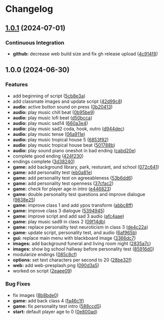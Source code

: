 # Changelog

## [1.0.1](https://github.com/remarkablegames/psych-101/compare/v1.0.0...v1.0.1) (2024-07-01)


### Continuous Integration

* **github:** decrease web build size and fix gh release upload ([4c914f8](https://github.com/remarkablegames/psych-101/commit/4c914f8eba2f7dd0ce3aef59325938669c2af2d8))

## 1.0.0 (2024-06-30)

### Features

- add beginning of script ([5cb8e3a](https://github.com/remarkablegames/psych-101/commit/5cb8e3a7dcc14aaa96da4e86c89453d88b1cef3e))
- add classmate images and update script ([42d99c8](https://github.com/remarkablegames/psych-101/commit/42d99c88d549bd1df8e4d645aea9c5848d1d0f46))
- **audio:** active button sound on press ([0b20413](https://github.com/remarkablegames/psych-101/commit/0b204137507035c596eafcf5c2d1e8a7c9fd72e9))
- **audio:** play music chill beat ([0b95be9](https://github.com/remarkablegames/psych-101/commit/0b95be97491916ebece003ec5524fb398f035cda))
- **audio:** play music lofi beat ([d50bcca](https://github.com/remarkablegames/psych-101/commit/d50bcca2f3642690ca1e328869a9611845d56071))
- **audio:** play music sad14 ([660a3e4](https://github.com/remarkablegames/psych-101/commit/660a3e480e6f40b462a978e2eb41be2925ddc919))
- **audio:** play music sad2 coda, hook, outro ([d944dec](https://github.com/remarkablegames/psych-101/commit/d944decf72430f4f06ced44955e7273aa8ca364d))
- **audio:** play music tense ([06a911e](https://github.com/remarkablegames/psych-101/commit/06a911ee729446d63de9841eb4ffb6743a7b93d6))
- **audio:** play music tropical house 5 ([6853f92](https://github.com/remarkablegames/psych-101/commit/6853f928cf4ef6199bdda1a5bd165ba8094cd35e))
- **audio:** play music tropical house beat ([501788b](https://github.com/remarkablegames/psych-101/commit/501788bd4c27e0e8f13104edf601ec26162b9f69))
- **audio:** play sound piano oneshot in bad ending ([cabd20e](https://github.com/remarkablegames/psych-101/commit/cabd20e6d8c9013a6127be160797415f6ce04f28))
- complete good ending ([424f230](https://github.com/remarkablegames/psych-101/commit/424f230b9ea585c06a54306b6ed58230cbb60418))
- endings complete ([3d38240](https://github.com/remarkablegames/psych-101/commit/3d382403bcfd46f359574d0a316dcef875a71be8))
- **game:** add background library, park, resturant, and school ([072c641](https://github.com/remarkablegames/psych-101/commit/072c6417f2c90b75b879f40a87ef29c8a4afb4df))
- **game:** add personality test ([eb0a81e](https://github.com/remarkablegames/psych-101/commit/eb0a81e7054eea18b0d1abd4edeeb98b3fc94520))
- **game:** add personality test on agreeableness ([53b6dd6](https://github.com/remarkablegames/psych-101/commit/53b6dd6e8e9e37fbeeb8aae172f312508b2463db))
- **game:** add personality test openness ([37cfac2](https://github.com/remarkablegames/psych-101/commit/37cfac2a25d194c45d47fd198e80a1a11d1365a5))
- **game:** check for player age in intro ([e446823](https://github.com/remarkablegames/psych-101/commit/e446823018425f284c2d43bbf81d4d655d0f38c4))
- **game:** double personality test questions and improve dialogue ([9838e25](https://github.com/remarkablegames/psych-101/commit/9838e252f00b35ce316e0abca5a6a47848f81423))
- **game:** improve class 1 and add ypos transform ([abbc8ff](https://github.com/remarkablegames/psych-101/commit/abbc8ffabcdf5746c15a48ae4eb132ae1d4eb0e4))
- **game:** improve class 3 dialogue ([5394945](https://github.com/remarkablegames/psych-101/commit/5394945aa7ea5d7840ddd4150cc4bd3b429c84ff))
- **game:** improve script and add sad 3 audio ([afc4aae](https://github.com/remarkablegames/psych-101/commit/afc4aaed716d1a4474c48523e79f6d4c8cad76aa))
- **game:** play music sad9 in class 2 ([09f14db](https://github.com/remarkablegames/psych-101/commit/09f14dbd6d5d6b5661e367867348f1c5fa419921))
- **game:** replace personality test neuroticism in class 3 ([de4c22a](https://github.com/remarkablegames/psych-101/commit/de4c22a3d2bd5777dd995e691353f0b42330554b))
- **game:** update script, personality test, and audio ([6af965b](https://github.com/remarkablegames/psych-101/commit/6af965b6ce144133904ddd3ed0550831b1875116))
- **gui:** replace main menu with blackboard image ([3366dc7](https://github.com/remarkablegames/psych-101/commit/3366dc7021fd3835b9cc6e9ae50c6f26bf29075d))
- **images:** add background funeral and living room night ([2835a7c](https://github.com/remarkablegames/psych-101/commit/2835a7cc4e41478add570a2cdfb88633e589fcd5))
- **images:** show bg school hallway before personality test ([85916d0](https://github.com/remarkablegames/psych-101/commit/85916d0492fd2ec6603e12598f8ba49c9a389a02))
- modularize endings ([085c8cf](https://github.com/remarkablegames/psych-101/commit/085c8cfd96d1ea72d3b4aede73472d0d79ed575a))
- **options:** set text characters per second to 20 ([28be32f](https://github.com/remarkablegames/psych-101/commit/28be32fee655621acccd18513423a0e6265b3aee))
- **web:** add web-presplash.png ([090d3a5](https://github.com/remarkablegames/psych-101/commit/090d3a5c594209f6f8a50800d1e730aac1dc8ac6))
- worked on script ([2eaee09](https://github.com/remarkablegames/psych-101/commit/2eaee09a66c65aca2ad2995464a8efd26aaf131d))

### Bug Fixes

- fix images ([8b8bde0](https://github.com/remarkablegames/psych-101/commit/8b8bde0171ee8d2186e3ee0481822e94e757d971))
- **game:** add back class 4 ([fa46c1f](https://github.com/remarkablegames/psych-101/commit/fa46c1fb4e2b89f5fdf200544457f2967791d640))
- **game:** fix personality test intro ([588ccd5](https://github.com/remarkablegames/psych-101/commit/588ccd5333be19238bd469e6188b21eb94e5e5ed))
- **start:** default player age to 0 ([0e800ad](https://github.com/remarkablegames/psych-101/commit/0e800adb8529107f6f04e99667bd79c41ea7afbb))
